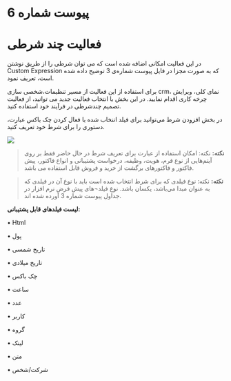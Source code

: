 ﻿# پیوست شماره 6 
# فعالیت چند شرطی

در این فعالیت امکانی اضافه شده است که می توان شرطی را از طریق نوشتن Custom Expression که به صورت مجزا در فایل پیوست شماره‌ی 3 توضیح داده شده است، تعریف نمود.

برای استفاده از این فعالیت از مسیر تنظیمات،شخصی سازی crm، نمای کلی، ویرایش چرخه کاری اقدام نمایید. در این بخش با انتخاب فعالیت جدید می توانید، از فعالیت تصمیم چندشرطی در فرآیند خود استفاده کنید.

در بخش افزودن شرط می‌توانید برای فیلد اتنخاب شده با فعال کردن چک باکس عبارت، دستوری را برای شرط خود تعریف کنید.

![](//server/Public%20Space/Developers/h.abbasi/H.abbasi%20new/2.5.7/2.5.7.md/photo6.1.png)

> **نکته:** نکته: امکان استفاده از عبارت برای تعریف شرط در حال حاضر فقط بر روی آیتم‌هایی از نوع فرم، هویت، وظیفه، درخواست پشتیبانی و انواع فاکتور، پیش فاکتور و فاکتورهای برگشت از خرید و فروش قابل استفاده می باشد.

> **نکته:** نکته: نوع فیلدی که برای شرط انتخاب شده است باید با نوع آن در فیلدی که به عنوان مبدا می‌باشد، یکسان باشد. نوع فیلد¬های پیش فرض نرم افزار در جداول پیوست شماره 3 آورده شده اند.

**لیست فیلدهای قابل پشتیبانی:**

•	Html

•	پول

•	تاریخ شمسی

•	تاریخ میلادی

•	چک باکس

•	ساعت 

•	عدد

•	کاربر

•	گروه

•	لینک

•	متن 

•	شرکت/شخص
